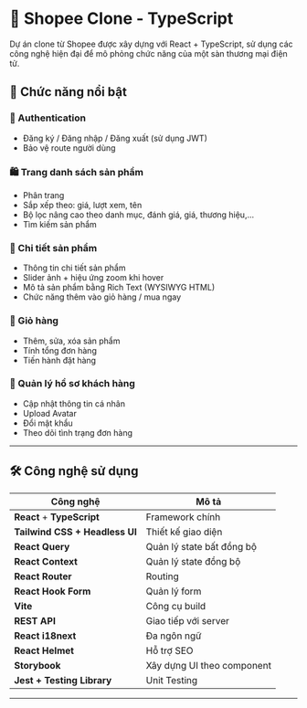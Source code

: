 # 🛒 Shopee Clone - TypeScript

Dự án clone từ Shopee được xây dựng với React + TypeScript, sử dụng các công nghệ hiện đại để mô phỏng chức năng của một sàn thương mại điện tử.

## 🚀 Chức năng nổi bật

### 🔐 Authentication
- Đăng ký / Đăng nhập / Đăng xuất (sử dụng JWT)
- Bảo vệ route người dùng

### 🛍️ Trang danh sách sản phẩm
- Phân trang
- Sắp xếp theo: giá, lượt xem, tên
- Bộ lọc nâng cao theo danh mục, đánh giá, giá, thương hiệu,...
- Tìm kiếm sản phẩm

### 📄 Chi tiết sản phẩm
- Thông tin chi tiết sản phẩm
- Slider ảnh + hiệu ứng zoom khi hover
- Mô tả sản phẩm bằng Rich Text (WYSIWYG HTML)
- Chức năng thêm vào giỏ hàng / mua ngay

### 🛒 Giỏ hàng
- Thêm, sửa, xóa sản phẩm
- Tính tổng đơn hàng
- Tiến hành đặt hàng

### 👤 Quản lý hồ sơ khách hàng
- Cập nhật thông tin cá nhân
- Upload Avatar
- Đổi mật khẩu
- Theo dõi tình trạng đơn hàng

---

## 🛠️ Công nghệ sử dụng

| Công nghệ | Mô tả |
|----------|-------|
| **React** + **TypeScript** | Framework chính |
| **Tailwind CSS + Headless UI** | Thiết kế giao diện |
| **React Query** | Quản lý state bất đồng bộ |
| **React Context** | Quản lý state đồng bộ |
| **React Router** | Routing |
| **React Hook Form** | Quản lý form |
| **Vite** | Công cụ build |
| **REST API** | Giao tiếp với server |
| **React i18next** | Đa ngôn ngữ |
| **React Helmet** | Hỗ trợ SEO |
| **Storybook** | Xây dựng UI theo component |
| **Jest + Testing Library** | Unit Testing |

---
